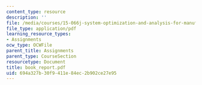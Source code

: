 ```yaml
---
content_type: resource
description: ''
file: /media/courses/15-066j-system-optimization-and-analysis-for-manufacturing-summer-2003/694a327b30f9411e84ec2b902ce27e95_book_report.pdf
file_type: application/pdf
learning_resource_types:
- Assignments
ocw_type: OCWFile
parent_title: Assignments
parent_type: CourseSection
resourcetype: Document
title: book_report.pdf
uid: 694a327b-30f9-411e-84ec-2b902ce27e95
---
```

